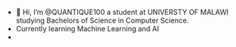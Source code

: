 - 👋 Hi, I’m @QUANTIQUE100 a student at UNIVERSTY OF MALAWI studying Bachelors of Science in Computer Science.
- Currently learning Machine Learning and AI
- 
